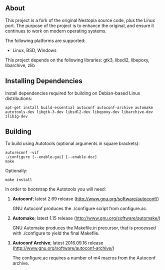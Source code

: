 ## About
This project is a fork of the original Nestopia source code, plus the 
Linux port. The purpose of the project is to enhance the original, and
ensure it continues to work on modern operating systems.

The following platforms are supported:
* Linux, BSD, Windows

This project depends on the following libraries:
gtk3, libsdl2, libepoxy, libarchive, zlib

## Installing Dependencies
Install dependencies required for building on Debian-based Linux distributions:
```
apt-get install build-essential autoconf autoconf-archive automake autotools-dev libgtk-3-dev libsdl2-dev libepoxy-dev libarchive-dev zlib1g-dev
```

## Building
To build using Autotools (optional arguments in square brackets):
```
autoreconf -vif
./configure [--enable-gui] [--enable-doc]
make
```
Optionally:
```
make install
```
In order to bootstrap the Autotools you will need:

1.  **Autoconf**; latest 2.69 release (http://www.gnu.org/software/autoconf/)

    GNU Autoconf produces the ./configure script from configure.ac.

2.  **Automake**; latest 1.15 release (http://www.gnu.org/software/automake/)

    GNU Automake produces the Makefile.in precursor, that is processed with ./configure to yield the final Makefile.

3.  **Autoconf Archive**; latest 2016.09.16 release (http://www.gnu.org/software/autoconf-archive/)

    The configure.ac requires a number of m4 macros from the Autoconf archive.
